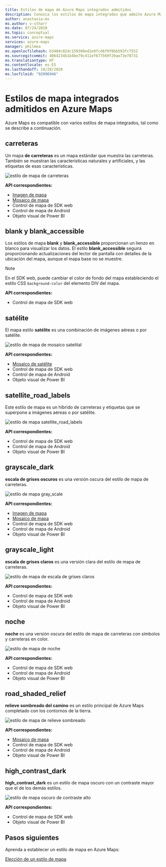 ```yaml
---
title: Estilos de mapa de Azure Maps integrados admitidos
description: Conozca los estilos de mapa integrados que admite Azure Maps, por ejemplo road, blank_accessible, satellite, satellite_road_labels, road_shaded_relief y night.
author: anastasia-ms
ms.author: v-stharr
ms.date: 07/24/2020
ms.topic: conceptual
ms.service: azure-maps
services: azure-maps
manager: philmea
ms.openlocfilehash: b3404c02dc159309ed1e9fcd6f9f6bb593fc7552
ms.sourcegitcommit: 4064234b1b4be79c411ef677569f29ae73e78731
ms.translationtype: HT
ms.contentlocale: es-ES
ms.lasthandoff: 10/28/2020
ms.locfileid: "92896946"
---
```

# <a name="azure-maps-supported-built-in-map-styles"></a>Estilos de mapa integrados admitidos en Azure Maps

Azure Maps es compatible con varios estilos de mapa integrados, tal como se describe a continuación.

## <a name="road"></a>carreteras

Un mapa **de carreteras** es un mapa estándar que muestra las carreteras. También se muestran las características naturales y artificiales, y las etiquetas de esas características.

![estilo de mapa de carreteras](./media/supported-map-styles/road.png)

**API correspondientes:**

* [Imagen de mapa](/rest/api/maps/render/getmapimage)
* [Mosaico de mapa](/rest/api/maps/render/getmaptile)
* Control de mapa de SDK web
* Control de mapa de Android
* Objeto visual de Power BI

## <a name="blank-and-blank_accessible"></a>blank y blank_accessible

Los estilos de mapa **blank** y **blank_accessible** proporcionan un lienzo en blanco para visualizar los datos. El estilo **blank_accessible** seguirá proporcionando actualizaciones del lector de pantalla con detalles de la ubicación del mapa, aunque el mapa base no se muestre.

> [!Note]
> En el SDK web, puede cambiar el color de fondo del mapa estableciendo el estilo CSS `background-color` del elemento DIV del mapa.

**API correspondientes:**

* Control de mapa de SDK web

## <a name="satellite"></a>satélite

El mapa estilo **satélite** es una combinación de imágenes aéreas o por satélite.

![estilo de mapa de mosaico satelital](./media/supported-map-styles/satellite.png)

**API correspondientes:**

* [Mosaico de satélite](/rest/api/maps/render/getmapimagerytilepreview)
* Control de mapa de SDK web
* Control de mapa de Android
* Objeto visual de Power BI

## <a name="satellite_road_labels"></a>satellite_road_labels

Este estilo de mapa es un híbrido de carreteras y etiquetas que se superpone a imágenes aéreas o por satélite.

![estilo de mapa satellite_road_labels](./media/supported-map-styles/satellite-road-labels.png)

**API correspondientes:**

* Control de mapa de SDK web
* Control de mapa de Android
* Objeto visual de Power BI

## <a name="grayscale_dark"></a>grayscale_dark

**escala de grises oscuros** es una versión oscura del estilo de mapa de carreteras.

![estilo de mapa gray_scale](./media/supported-map-styles/grayscale-dark.png)

**API correspondientes:**

* [Imagen de mapa](/rest/api/maps/render/getmapimage)
* [Mosaico de mapa](/rest/api/maps/render/getmaptile)
* Control de mapa de SDK web
* Control de mapa de Android
* Objeto visual de Power BI

## <a name="grayscale_light"></a>grayscale_light

**escala de grises claros** es una versión clara del estilo de mapa de carreteras.

![estilo de mapa de escala de grises claros](./media/supported-map-styles/grayscale-light.png)

**API correspondientes:**
* Control de mapa de SDK web
* Control de mapa de Android
* Objeto visual de Power BI

## <a name="night"></a>noche

**noche** es una versión oscura del estilo de mapa de carreteras con símbolos y carreteras en color.

![estilo de mapa de noche](./media/supported-map-styles/night.png)

**API correspondientes:**

* Control de mapa de SDK web
* Control de mapa de Android
* Objeto visual de Power BI

## <a name="road_shaded_relief"></a>road_shaded_relief

**relieve sombreado del camino** es un estilo principal de Azure Maps completado con los contornos de la tierra.

![estilo de mapa de relieve sombreado](./media/supported-map-styles/shaded-relief.png)

**API correspondientes:**

* [Mosaico de mapa](/rest/api/maps/render/getmaptile)
* Control de mapa de SDK web
* Control de mapa de Android
* Objeto visual de Power BI

## <a name="high_contrast_dark"></a>high_contrast_dark

**high_contrast_dark** es un estilo de mapa oscuro con un contraste mayor que el de los demás estilos.

![estilo de mapa oscuro de contraste alto](./media/supported-map-styles/high-contrast-dark.png)

**API correspondientes:**

* Control de mapa de SDK web
* Objeto visual de Power BI

## <a name="next-steps"></a>Pasos siguientes

Aprenda a establecer un estilo de mapa en Azure Maps:

[Elección de un estilo de mapa](./choose-map-style.md)